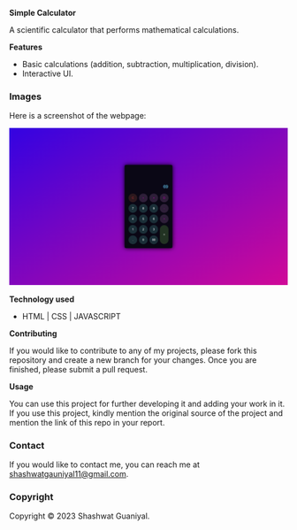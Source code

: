 **Simple Calculator**

A scientific calculator that performs mathematical calculations.

**Features**

- Basic calculations (addition, subtraction, multiplication, division).
- Interactive UI.

### Images

Here is a screenshot of the webpage:

![Screenshot1](/snaps/1.png)

**Technology used**

- HTML | CSS | JAVASCRIPT

**Contributing**

If you would like to contribute to any of my projects, please fork this repository and create a new branch for your changes. Once you are finished, please submit a pull request.

**Usage**

You can use this project for further developing it and adding your work in it. If you use this project, kindly mention the original source of the project and mention the link of this repo in your report.

### Contact

If you would like to contact me, you can reach me at shashwatgauniyal11@gmail.com.

### Copyright

Copyright &copy; 2023 Shashwat Guaniyal.
